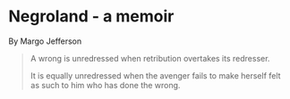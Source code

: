 
# Negroland - a memoir

By Margo Jefferson

> A wrong is unredressed when retribution overtakes its redresser.
>
> It is equally unredressed when the avenger fails to make herself felt as such to him who has done the wrong.